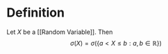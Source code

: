 # Definition

Let $X$ be a [[Random Variable]]. Then
$$
\sigma(X) = \sigma(\left\{ a < X \leq b : a,b \in \mathbb{R} \right\} )
$$
